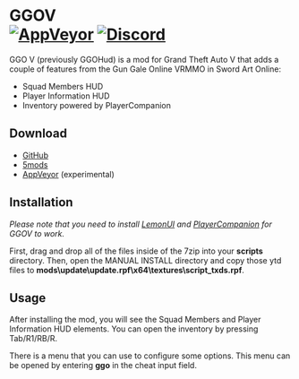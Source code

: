 # GGOV<br>[![AppVeyor][appveyor-img]][appveyor-url] [![Discord][discord-img]][discord-url]

GGO V (previously GGOHud) is a mod for Grand Theft Auto V that adds a couple of features from the Gun Gale Online VRMMO in Sword Art Online:

* Squad Members HUD
* Player Information HUD
* Inventory powered by PlayerCompanion

## Download

* [GitHub](https://github.com/justalemon/GGOV/releases)
* [5mods](https://www.gta5-mods.com/scripts/ggo)
* [AppVeyor](https://ci.appveyor.com/project/justalemon/ggov) (experimental)

## Installation

*Please note that you need to install [LemonUI](https://www.gta5-mods.com/tools/lemonui) and [PlayerCompanion](https://www.gta5-mods.com/scripts/playercompanion) for GGOV to work.*

First, drag and drop all of the files inside of the 7zip into your **scripts** directory. Then, open the MANUAL INSTALL directory and copy those ytd files to **mods\update\update.rpf\x64\textures\script_txds.rpf**.

## Usage

After installing the mod, you will see the Squad Members and Player Information HUD elements. You can open the inventory by pressing Tab/R1/RB/R.

There is a menu that you can use to configure some options. This menu can be opened by entering **ggo** in the cheat input field.

[appveyor-img]: https://img.shields.io/appveyor/build/justalemon/ggov?label=appveyor
[appveyor-url]: https://ci.appveyor.com/project/justalemon/ggov
[discord-img]: https://img.shields.io/badge/discord-join-7289DA.svg
[discord-url]: https://discord.gg/Cf6sspj
